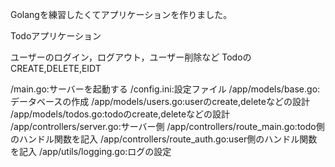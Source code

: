 Golangを練習したくてアプリケーションを作りました。

Todoアプリケーション

ユーザーのログイン，ログアウト，ユーザー削除など
TodoのCREATE,DELETE,EIDT

/main.go:サーバーを起動する
/config.ini:設定ファイル
/app/models/base.go:データベースの作成
/app/models/users.go:userのcreate,deleteなどの設計
/app/models/todos.go:todoのcreate,deleteなどの設計
/app/controllers/server.go:サーバー側
/app/controllers/route_main.go:todo側のハンドル関数を記入
/app/controllers/route_auth.go:user側のハンドル関数を記入
/app/utils/logging.go:ログの設定

